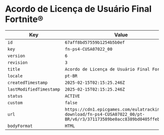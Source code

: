 # Acordo de Licença de Usuário Final Fortnite®

| Key | Value |
| --- | ----- |
| `id` | `67aff8bd57559b1254b5b0ef` |
| `key` | `fn-ps4-CUSA07022_00` |
| `version` | `6` |
| `revision` | `3` |
| `title` | `Acordo de Licença de Usuário Final Fortnite®` |
| `locale` | `pt-BR` |
| `createdTimestamp` | `2025-02-15T02:15:25.246Z` |
| `lastModifiedTimestamp` | `2025-02-15T02:15:25.246Z` |
| `status` | `ACTIVE` |
| `custom` | `false` |
| `url` | `https://cdn1.epicgames.com/eulatracking-download/fn-ps4-CUSA07022_00/pt-BR/v6/r3/371173589be0acc8389bd0405ffebd3c.pdf` |
| `bodyFormat` | `HTML` |
